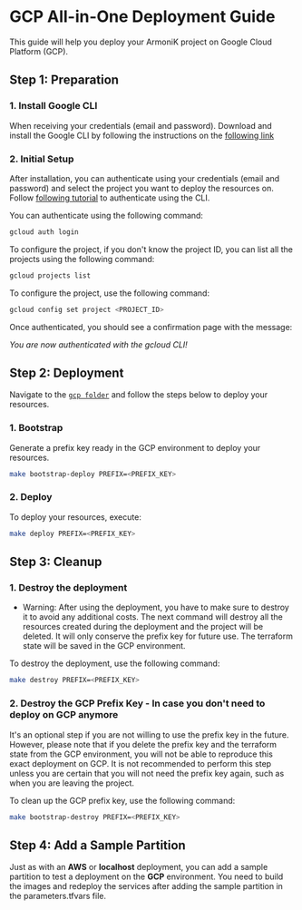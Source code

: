 # GCP All-in-One Deployment Guide

This guide will help you deploy your ArmoniK project on Google Cloud Platform (GCP).

## Step 1: Preparation

### 1. Install Google CLI

When receiving your credentials (email and password).
Download and install the Google CLI by following the instructions on the [following link](https://cloud.google.com/sdk/docs/install)

### 2. Initial Setup

After installation, you can authenticate using your credentials (email and password) and select the project you want to deploy the resources on.
Follow [following tutorial](https://cloud.google.com/docs/authentication/provide-credentials-adc#how-to) to authenticate using the CLI.

You can authenticate using the following command:

```bash
gcloud auth login
```

To configure the project, if you don't know the project ID, you can list all the projects using the following command:

```bash
gcloud projects list
```

To configure the project, use the following command:

```bash
gcloud config set project <PROJECT_ID>
```

Once authenticated, you should see a confirmation page with the message:

*You are now authenticated with the gcloud CLI!*

## Step 2: Deployment

Navigate to the [`gcp folder`](../../../../infrastructure/quick-deploy/gcp/) and follow the steps below to deploy your resources.

### 1. Bootstrap

Generate a prefix key ready in the GCP environment to deploy your resources.

```bash
make bootstrap-deploy PREFIX=<PREFIX_KEY>
```

### 2. Deploy

To deploy your resources, execute:

```bash
make deploy PREFIX=<PREFIX_KEY>
```

## Step 3: Cleanup

### 1. Destroy the deployment

- Warning: After using the deployment, you have to make sure to destroy it to avoid any additional costs. The next command will destroy all the resources created during the deployment and the project will be deleted. It will only conserve the prefix key for future use. The terraform state will be saved in the GCP environment.

To destroy the deployment, use the following command:

```bash
make destroy PREFIX=<PREFIX_KEY>
```

### 2. Destroy the GCP Prefix Key - In case you don't need to deploy on GCP anymore

It's an optional step if you are not willing to use the prefix key in the future. However, please note that if you delete the prefix key and the terraform state from the GCP environment, you will not be able to reproduce this exact deployment on GCP. It is not recommended to perform this step unless you are certain that you will not need the prefix key again, such as when you are leaving the project.

To clean up the GCP prefix key, use the following command:

```bash
make bootstrap-destroy PREFIX=<PREFIX_KEY>
```

## Step 4: Add a Sample Partition

Just as with an **AWS** or **localhost** deployment, you can add a sample partition to test a deployment on the **GCP** environment. You need to build the images and redeploy the services after adding the sample partition in the parameters.tfvars file.
